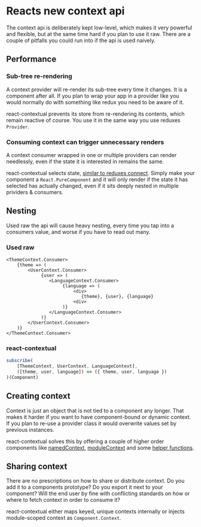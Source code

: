 # Reacts new context api

The context api is deliberately kept low-level, which makes it very powerful and flexible, but at the same time hard if you plan to use it raw. There are a couple of pitfalls you could run into if the api is used naively.

## Performance

### Sub-tree re-rendering

A context provider will re-render its sub-tree every time it changes. It is a component after all. If you plan to wrap your app in a provider like you would normally do with something like redux you need to be aware of it.

react-contextual prevents its store from re-rendering its contents, which remain reactive of course. You use it in the same way you use reduxes `Provider`.

### Consuming context can trigger unnecessary renders

A context consumer wrapped in one or multiple providers can render needlessly, even if the state it is interested in remains the same.

react-contextual selects state, [similar to reduxes connect](https://github.com/drcmda/react-contextual/blob/master/API.md#subscribe). Simply make your component a `React.PureComponent` and it will only render if the state it has selected has actually changed, even if it sits deeply nested in multiple prividers & consumers.

## Nesting

Used raw the api will cause heavy nesting, every time you tap into a consumers value, and worse if you have to read out many.

### Used raw

```
<ThemeContext.Consumer>
    {theme => (
        <UserContext.Consumer>
             {user => (
                <LanguageContext.Consumer>
                     {language => (
                         <div>
                            {theme}, {user}, {language}
                         <div>
                     )}
                </LanguageContext.Consumer>
             )}
        </UserContext.Consumer>
    )}
</ThemeContext.Consumer>
```

### react-contextual

```js
subscribe(
    [ThemeContext, UserContext, LanguageContext],
    ([theme, user, language]) => ({ theme, user, language })
)(Component)
```

## Creating context

Context is just an object that is not tied to a component any longer. That makes it harder if you want to have component-bound or dynamic context. If you plan to re-use a provider class it would overwrite values set by previous instances.

react-contextual solves this by offering a couple of higher order components like [namedContext](https://github.com/drcmda/react-contextual/blob/master/API.md#namedcontext), [moduleContext](https://github.com/drcmda/react-contextual/blob/master/API.md#modulecontext) and some [helper functions](https://github.com/drcmda/react-contextual/blob/master/API.md#imperative-context-handling).

## Sharing context

There are no prescriptions on how to share or distribute context. Do you add it to a components prototype? Do you export it next to your component? Will the end user by fine with conflicting standards on how or where to fetch context in order to consume it?

react-contextual either maps keyed, unique contexts internally or injects module-scoped context as `Component.Context`.
